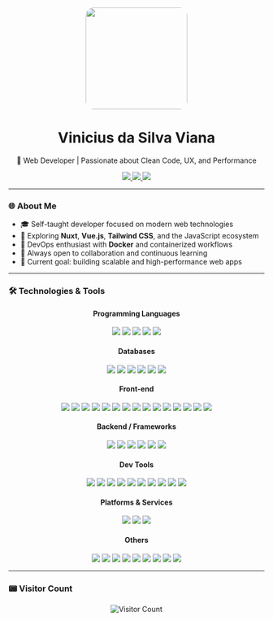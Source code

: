 <div align="center">
  <img src="https://github.com/user-attachments/assets/cd984aa9-834c-4526-9faa-5ec30187242f" width="200" style="border-radius: 16px;" />
  <h1>Vinicius da Silva Viana</h1>
  <p>🚀 Web Developer | Passionate about Clean Code, UX, and Performance</p>
</div>

<p align="center">
  <a href="https://www.linkedin.com/in/seu-usuario/" target="_blank">
    <img src="https://img.shields.io/badge/-LinkedIn-0077B5?style=for-the-badge&logo=linkedin&logoColor=white" />
  </a>
  <a href="https://seu-portfolio.com" target="_blank">
    <img src="https://img.shields.io/badge/-Portfolio-121212?style=for-the-badge&logo=firefox&logoColor=white" />
  </a>
  <a href="mailto:seu@email.com">
    <img src="https://img.shields.io/badge/-Email-D14836?style=for-the-badge&logo=gmail&logoColor=white" />
  </a>
</p>

---

### 🌐 About Me

- 🎓 Self-taught developer focused on modern web technologies  
- 🧠 Exploring **Nuxt**, **Vue.js**, **Tailwind CSS**, and the JavaScript ecosystem  
- 🐳 DevOps enthusiast with **Docker** and containerized workflows  
- 💬 Always open to collaboration and continuous learning  
- 🎯 Current goal: building scalable and high-performance web apps

---
### 🛠️ Technologies & Tools

<div align="center">

#### Programming Languages
<p align="center">
  <img src="https://img.shields.io/badge/Python-3776AB?style=for-the-badge&logo=python&logoColor=white"/>
  <img src="https://img.shields.io/badge/Java-007396?style=for-the-badge&logo=java&logoColor=white"/>
  <img src="https://img.shields.io/badge/PHP-777BB4?style=for-the-badge&logo=php&logoColor=white"/>
  <img src="https://img.shields.io/badge/JavaScript-F7DF1E?style=for-the-badge&logo=javascript&logoColor=black"/>
  <img src="https://img.shields.io/badge/TypeScript-3178C6?style=for-the-badge&logo=typescript&logoColor=white"/>
</p>

#### Databases
<p align="center">
  <img src="https://img.shields.io/badge/MySQL-4479A1?style=for-the-badge&logo=mysql&logoColor=white"/>
  <img src="https://img.shields.io/badge/PostgreSQL-4169E1?style=for-the-badge&logo=postgresql&logoColor=white"/>
  <img src="https://img.shields.io/badge/MariaDB-003545?style=for-the-badge&logo=mariadb&logoColor=white"/>
  <img src="https://img.shields.io/badge/Oracle-F80000?style=for-the-badge&logo=oracle&logoColor=white"/>
  <img src="https://img.shields.io/badge/AWS_RDS-527FFF?style=for-the-badge&logo=amazon-aws&logoColor=white"/>
  <img src="https://img.shields.io/badge/Neon_DB-00B8D9?style=for-the-badge&logo=data:image/x-icon;base64,..."/> <!-- Replace with proper base64 or image -->
</p>

#### Front-end
<p align="center">
  <img src="https://img.shields.io/badge/HTML-E34F26?style=for-the-badge&logo=html5&logoColor=white"/>
  <img src="https://img.shields.io/badge/CSS-1572B6?style=for-the-badge&logo=css3&logoColor=white"/>
  <img src="https://img.shields.io/badge/Tailwind_CSS-38B2AC?style=for-the-badge&logo=tailwind-css&logoColor=white"/>
  <img src="https://img.shields.io/badge/Bootstrap-7952B3?style=for-the-badge&logo=bootstrap&logoColor=white"/>
  <img src="https://img.shields.io/badge/SASS-CC6699?style=for-the-badge&logo=sass&logoColor=white"/>
  <img src="https://img.shields.io/badge/UnoCSS-333?style=for-the-badge&logo=data:image/svg+xml;base64,..."/>
  <img src="https://img.shields.io/badge/PostCSS-DD3A0A?style=for-the-badge&logo=postcss&logoColor=white"/>
  <img src="https://img.shields.io/badge/Vue-4FC08D?style=for-the-badge&logo=vue.js&logoColor=white"/>
  <img src="https://img.shields.io/badge/Nuxt-00DC82?style=for-the-badge&logo=nuxt.js&logoColor=white"/>
  <img src="https://img.shields.io/badge/Pinia-FFD700?style=for-the-badge&logo=pinia&logoColor=white"/>
  <img src="https://img.shields.io/badge/Vuetify-1867C0?style=for-the-badge&logo=vuetify&logoColor=white"/>
  <img src="https://img.shields.io/badge/jQuery-0769AD?style=for-the-badge&logo=jquery&logoColor=white"/>
  <img src="https://img.shields.io/badge/i18n-009688?style=for-the-badge&logo=google-translate&logoColor=white"/>
  <img src="https://img.shields.io/badge/OAuth_2.0-1A73E8?style=for-the-badge&logo=oauth&logoColor=white"/>
  <img src="https://img.shields.io/badge/VeeValidate-00C58E?style=for-the-badge&logo=data:image/png;base64,..."/>
</p>

#### Backend / Frameworks
<p align="center">
  <img src="https://img.shields.io/badge/Laravel-FF2D20?style=for-the-badge&logo=laravel&logoColor=white"/>
  <img src="https://img.shields.io/badge/CodeIgniter-EF4223?style=for-the-badge&logo=codeigniter&logoColor=white"/>
  <img src="https://img.shields.io/badge/Spring_Boot-6DB33F?style=for-the-badge&logo=spring&logoColor=white"/>
  <img src="https://img.shields.io/badge/NodeJS-339933?style=for-the-badge&logo=node.js&logoColor=white"/>
  <img src="https://img.shields.io/badge/Prisma-2D3748?style=for-the-badge&logo=prisma&logoColor=white"/>
  <img src="https://img.shields.io/badge/Zod-4A5568?style=for-the-badge&logo=zod&logoColor=white"/>
</p>

#### Dev Tools
<p align="center">
  <img src="https://img.shields.io/badge/Docker-2496ED?style=for-the-badge&logo=docker&logoColor=white"/>
  <img src="https://img.shields.io/badge/Kubernetes-326CE5?style=for-the-badge&logo=kubernetes&logoColor=white"/>
  <img src="https://img.shields.io/badge/GitHub-181717?style=for-the-badge&logo=github&logoColor=white"/>
  <img src="https://img.shields.io/badge/GitHub_Actions-2088FF?style=for-the-badge&logo=github-actions&logoColor=white"/>
  <img src="https://img.shields.io/badge/Postman-FF6C37?style=for-the-badge&logo=postman&logoColor=white"/>
  <img src="https://img.shields.io/badge/Vite-646CFF?style=for-the-badge&logo=vite&logoColor=white"/>
  <img src="https://img.shields.io/badge/VS_Code-007ACC?style=for-the-badge&logo=visual-studio-code&logoColor=white"/>
  <img src="https://img.shields.io/badge/WebStorm-000000?style=for-the-badge&logo=webstorm&logoColor=white"/>
  <img src="https://img.shields.io/badge/PyCharm-000000?style=for-the-badge&logo=pycharm&logoColor=white"/>
  <img src="https://img.shields.io/badge/Eclipse-2C2255?style=for-the-badge&logo=eclipse&logoColor=white"/>
</p>

#### Platforms & Services
<p align="center">
  <img src="https://img.shields.io/badge/AWS_S3-FF9900?style=for-the-badge&logo=amazon-s3&logoColor=white"/>
  <img src="https://img.shields.io/badge/AWS_SES-232F3E?style=for-the-badge&logo=amazon-aws&logoColor=white"/>
  <img src="https://img.shields.io/badge/Vercel-000000?style=for-the-badge&logo=vercel&logoColor=white"/>
</p>

#### Others
<p align="center">
  <img src="https://img.shields.io/badge/Nginx-009639?style=for-the-badge&logo=nginx&logoColor=white"/>
  <img src="https://img.shields.io/badge/XAMPP-FB7A24?style=for-the-badge&logo=xampp&logoColor=white"/>
  <img src="https://img.shields.io/badge/Ubuntu-E95420?style=for-the-badge&logo=ubuntu&logoColor=white"/>
  <img src="https://img.shields.io/badge/Windows-0078D6?style=for-the-badge&logo=windows&logoColor=white"/>
  <img src="https://img.shields.io/badge/Composer-885630?style=for-the-badge&logo=composer&logoColor=white"/>
  <img src="https://img.shields.io/badge/NPM-CB3837?style=for-the-badge&logo=npm&logoColor=white"/>
  <img src="https://img.shields.io/badge/PNPM-F69220?style=for-the-badge&logo=pnpm&logoColor=white"/>
  <img src="https://img.shields.io/badge/Blogger-FF5722?style=for-the-badge&logo=blogger&logoColor=white"/>
  <img src="https://img.shields.io/badge/Raspberry_Pi-A22846?style=for-the-badge&logo=raspberry-pi&logoColor=white"/>
</p>

 </div>


---

### 📟 Visitor Count

<p align="center">
  <img src="https://komarev.com/ghpvc/?username=VBviniciusVB&style=flat-square&color=blue" alt="Visitor Count" />
</p>
